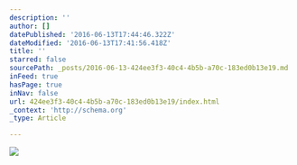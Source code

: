 ```yaml
---
description: ''
author: []
datePublished: '2016-06-13T17:44:46.322Z'
dateModified: '2016-06-13T17:41:56.418Z'
title: ''
starred: false
sourcePath: _posts/2016-06-13-424ee3f3-40c4-4b5b-a70c-183ed0b13e19.md
inFeed: true
hasPage: true
inNav: false
url: 424ee3f3-40c4-4b5b-a70c-183ed0b13e19/index.html
_context: 'http://schema.org'
_type: Article

---
```

![](https://the-grid-user-content.s3-us-west-2.amazonaws.com/72e3d21d-3ce1-4c2e-854a-2d757d486d23.jpg)